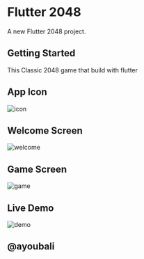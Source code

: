 # Flutter 2048

A new Flutter 2048 project.

## Getting Started

 This Classic 2048 game that build with flutter

## App Icon

 ![icon](demo/playstore.png)

## Welcome Screen

![welcome](demo/one.jpg)

## Game Screen

![game](demo/two.jpg)

## Live Demo

![demo](demo/2048.gif)

## @ayoubali
